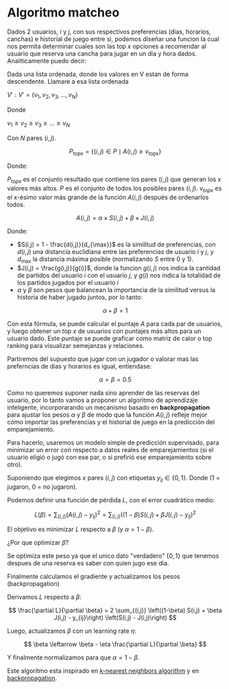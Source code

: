 # Algoritmo matcheo

Dados 2 usuarios, $i$ y $j$, con sus respectivos preferencias (dias, horarios, canchas) e historial de juego entre si, podemos diseñar una funcion la cual nos permita determinar cuales son las top $x$ opciones a recomendar al usuario que reserva una cancha para jugar en un dia y hora dados. Analiticamente puedo decir:

Dada una lista ordenada, donde los valores en V estan de forma descendente. Llamare a esa lista ordenada 

$V′: V′=(v_{1}​, v_{2}​, v_{3}​, ... ,v_{N}​)$ 

Donde 

$v_{1} ​≥ v_{2} ​≥ v_{3} ​≥ ... ≥ v_{N}​$

Con $N$ pares $(i,j)$.

$$
P_{\text{topx}} = \{(i,j) \in P \mid A(i,j) \geq v_{\text{topx}}\}
$$

Donde:

$P_{topx}$ es el conjunto resultado que contiene los pares $(i,j)$ que generan los x valores más altos. $P$ es el conjunto de todos los posibles pares $(i,j)$. $v_{topx}$ es el x-ésimo valor más grande de la función $A(i,j)$ después de ordenarlos todos.

$$
A(i,j) = \alpha \times S(i,j) + \beta \times J(i,j)
$$

Donde:

- $S(i,j) = 1 - \frac{d(i,j)}{d_{\max}}$ es la similitud de preferencias, con $d(i,j)$ una distancia euclidiana entre las preferencias de usuario $i$ y $j$, y $d_{\max}$ la distancia máxima posible (normalizando $S$ entre 0 y 1).
- $J(i,j) = \frac{g(i,j)}{g(i)}$, donde la funcion $g(i, j)$ nos indica la cantidad de partidos del usuario $i$ con el usuario $j$, y $g(i)$ nos indica la totalidad de los partidos jugados por el usuario $i$  
- $\alpha$ y $\beta$ son pesos que balancean la importancia de la similitud versus la historia de haber jugado juntos, por lo tanto:
 
$$
\alpha + \beta = 1
$$

Con esta fórmula, se puede calcular el puntaje $A$ para cada par de usuarios, y luego obtener un top $x$ de usuarios con puntajes más altos para un usuario dado. Este puntaje se puede graficar como matriz de calor o top ranking para visualizar semejanzas y relaciones.

Partiremos del supuesto que jugar con un jugador o valorar mas las preferncias de dias y horarios es igual, entiendase:

$$
\alpha = \beta = 0.5
$$

Como no queremos suponer nada sino aprender de las reservas del usuario, por lo tanto vamos a proponer un algoritmo de aprendizaje inteligente, incorporarando un mecanismo basado en **backpropagation** para ajustar los pesos $\alpha$ y $\beta$ de modo que la función $A(i,j)$ refleje mejor cómo importar las preferencias y el historial de juego en la predicción del emparejamiento.

Para hacerlo, usaremos un modelo simple de predicción supervisado, para minimizar un error con respecto a datos reales de emparejamientos (si el usuario eligió o jugó con ese par, o si prefirió ese emparejamiento sobre otro).

Suponiendo que elegimos $x$ pares $(i,j)$ con etiquetas $y_{ij} \in \{0,1\}$. Donde (1 = jugaron, 0 = no jugaron).

Podemos definir una función de pérdida $L$, con el error cuadrático medio:

$$
L(\beta) = \sum_{(i,j)} (A(i,j) - y_{ij})^2 = \sum_{(i,j)} \left((1-\beta) S(i,j) + \beta J(i,j) - y_{ij}\right)^2
$$

El objetivo es minimizar $L$ respecto a $\beta$ (y $\alpha = 1 - \beta$).

¿Por que optimizar $\beta$?

Se optimiza este peso ya que el unico dato "verdadero" $\{0,1\}$ que tenemos despues de una reserva es saber con quien jugo ese dia.

Finalmente calculamos el gradiente y actualizamos los pesos (backpropagation)

Derivamos $L$ respecto a $\beta$:

$$
\frac{\partial L}{\partial \beta} = 2 \sum_{(i,j)} \left((1-\beta) S(i,j) + \beta J(i,j) - y_{ij}\right) \left(S(i,j) - J(i,j)\right)
$$

Luego, actualizamos $\beta$ con un learning rate $\eta$:

$$
\beta \leftarrow \beta - \eta \frac{\partial L}{\partial \beta}
$$

Y finalmente normalizamos para que $\alpha = 1 - \beta$.

Este algoritmo esta inspirado en [k-nearest neighbors algorithm](https://en.wikipedia.org/wiki/K-nearest_neighbors_algorithm) y en [backpropagation](https://en.wikipedia.org/wiki/Backpropagation).

